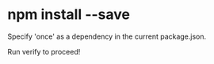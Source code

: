 # npm install --save #

Specify 'once' as a dependency in the current package.json.

Run verify to proceed!
